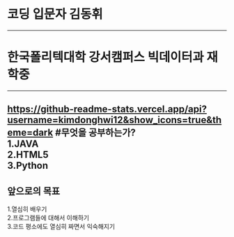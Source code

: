 # 코딩 입문자 김동휘
---
# 한국폴리텍대학 강서캠퍼스 빅데이터과 재학중
---
https://github-readme-stats.vercel.app/api?username=kimdonghwi12&show_icons=true&theme=dark
#무엇을 공부하는가?  
1.JAVA  
2.HTML5  
3.Python  
---
## 앞으로의 목표
1.열심히 배우기  
2.프로그램들에 대해서 이해하기  
3.코드 평소에도 열심히 짜면서 익숙해지기
